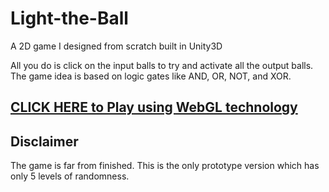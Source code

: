 # Light-the-Ball
A 2D game I designed from scratch built in Unity3D

All you do is click on the input balls to try and activate all the output balls.
The game idea is based on logic gates like AND, OR, NOT, and XOR.

## [CLICK HERE to Play using WebGL technology](http://angsila.cs.buu.ac.th/~57160041/games/Light%20the%20Ball/)

## Disclaimer
The game is far from finished. This is the only prototype version which has only 5 levels of randomness.

